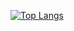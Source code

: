 [![Top Langs](https://github-readme-stats.vercel.app/api/top-langs/?username=zoilee)](https://github.com/anuraghazra/github-readme-stats)
